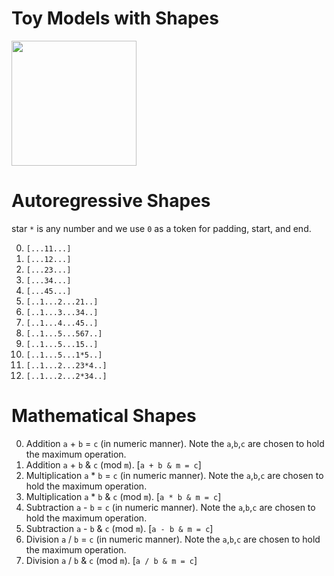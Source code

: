 # Toy Models with Shapes 

<img src="../../../assets/shapes.png" width=200px>

# Autoregressive Shapes 

star `*` is any number and we use `0` as a token for padding, start, and end. 

0. `[...11...]`
1. `[...12...]`
2. `[...23...]`
3. `[...34...]`
4. `[...45...]`
5. `[..1...2...21..]`
6. `[..1...3...34..]`
7. `[..1...4...45..]`
8. `[..1...5...567..]`
9. `[..1...5...15..]`
10. `[..1...5...1*5..]`
11. `[..1...2...23*4..]`
12. `[..1...2...2*34..]`

# Mathematical Shapes 

0. Addition `a` + `b` = `c` (in numeric manner). Note the `a`,`b`,`c` are chosen to hold the maximum operation. 
1. Addition `a` + `b` & `c` (mod `m`).  [`a + b & m = c`]
2. Multiplication `a` * `b` = `c` (in numeric manner). Note the `a`,`b`,`c` are chosen to hold the maximum operation. 
3. Multiplication `a` * `b` & `c` (mod `m`).  [`a * b & m = c`]
4. Subtraction `a` - `b` = `c` (in numeric manner). Note the `a`,`b`,`c` are chosen to hold the maximum operation. 
5. Subtraction `a` - `b` & `c` (mod `m`).  [`a - b & m = c`]
6. Division `a` / `b` = `c` (in numeric manner). Note the `a`,`b`,`c` are chosen to hold the maximum operation. 
7. Division `a` / `b` & `c` (mod `m`).  [`a / b & m = c`]